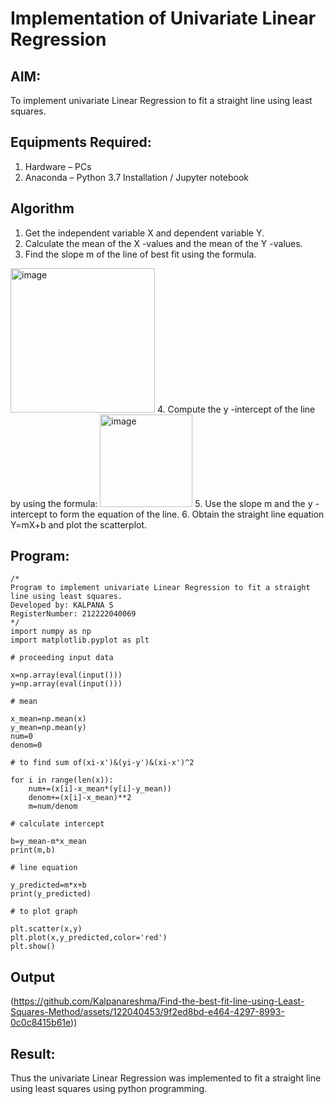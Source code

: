 # Implementation of Univariate Linear Regression
## AIM:
To implement univariate Linear Regression to fit a straight line using least squares.

## Equipments Required:
1. Hardware – PCs
2. Anaconda – Python 3.7 Installation / Jupyter notebook

## Algorithm
1. Get the independent variable X and dependent variable Y.
2. Calculate the mean of the X -values and the mean of the Y -values.
3. Find the slope m of the line of best fit using the formula. 
<img width="231" alt="image" src="https://user-images.githubusercontent.com/93026020/192078527-b3b5ee3e-992f-46c4-865b-3b7ce4ac54ad.png">
4. Compute the y -intercept of the line by using the formula:
<img width="148" alt="image" src="https://user-images.githubusercontent.com/93026020/192078545-79d70b90-7e9d-4b85-9f8b-9d7548a4c5a4.png">
5. Use the slope m and the y -intercept to form the equation of the line.
6. Obtain the straight line equation Y=mX+b and plot the scatterplot.

## Program:
```
/*
Program to implement univariate Linear Regression to fit a straight line using least squares.
Developed by: KALPANA S
RegisterNumber: 212222040069
*/
import numpy as np
import matplotlib.pyplot as plt

# proceeding input data

x=np.array(eval(input()))
y=np.array(eval(input()))

# mean

x_mean=np.mean(x)
y_mean=np.mean(y)
num=0
denom=0

# to find sum of(xi-x')&(yi-y')&(xi-x')^2

for i in range(len(x)):
    num+=(x[i]-x_mean*(y[i]-y_mean))
    denom+=(x[i]-x_mean)**2
    m=num/denom

# calculate intercept

b=y_mean-m*x_mean
print(m,b)

# line equation

y_predicted=m*x+b
print(y_predicted)

# to plot graph

plt.scatter(x,y)
plt.plot(x,y_predicted,color='red')
plt.show()
```

## Output
(https://github.com/Kalpanareshma/Find-the-best-fit-line-using-Least-Squares-Method/assets/122040453/9f2ed8bd-e464-4297-8993-0c0c8415b61e))


## Result:
Thus the univariate Linear Regression was implemented to fit a straight line using least squares using python programming.
